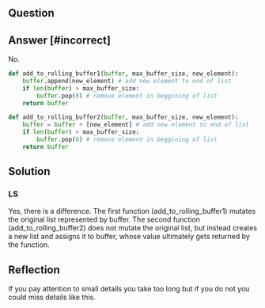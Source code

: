 # 

## Question

## Answer [#incorrect]

No.

```python
def add_to_rolling_buffer1(buffer, max_buffer_size, new_element):
    buffer.append(new_element) # add new element to end of list
    if len(buffer) > max_buffer_size:
        buffer.pop(0) # remove element in beggining of list
    return buffer

def add_to_rolling_buffer2(buffer, max_buffer_size, new_element):
    buffer = buffer + [new_element] # add new element to end of list
    if len(buffer) > max_buffer_size:
        buffer.pop(0) # remove element in beggining of list
    return buffer
```

## Solution

### LS

Yes, there is a difference. The first function (add_to_rolling_buffer1) mutates the original list represented by buffer. The second function (add_to_rolling_buffer2) does not mutate the original list, but instead creates a new list and assigns it to buffer, whose value ultimately gets returned by the function.

## Reflection

If you pay attention to small details you take too long but if you do not you could miss details like this.
